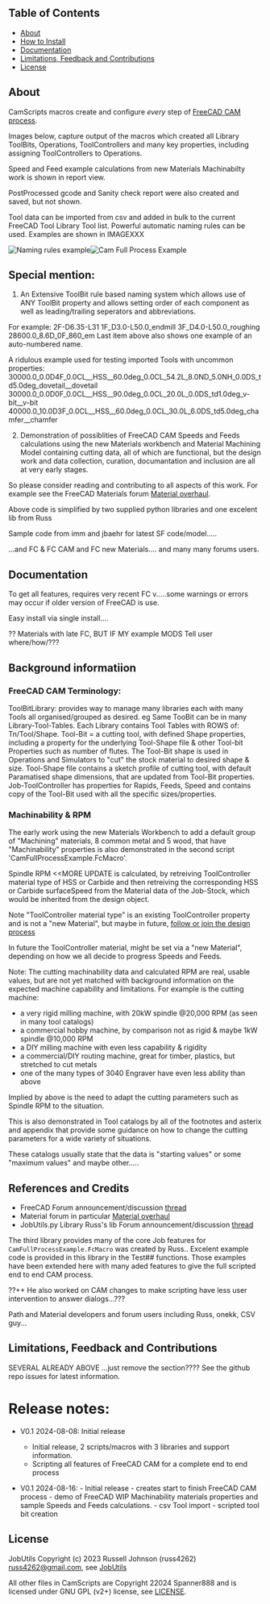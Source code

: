 ## Table of Contents
- [About](#-about)
- [How to Install](#-how-to-install)
- [Documentation](#-documentation)
- [Limitations, Feedback and Contributions](#-limations-feedback-and-contributions)
- [License](#-license)

## About

CamScripts macros create and configure *every* step of [FreeCAD CAM process](https://wiki.freecad.org/CAM_Workbench).

Images below, capture output of the macros which created all Library ToolBits, Operations, ToolControllers and many key properties, including assigning ToolControllers to Operations.

Speed and Feed example calculations from new Materials Machinabilty work is shown in report view.

PostProcessed gcode and Sanity check report were also created and saved, but not shown.

Tool data can be imported from csv and added in bulk to the current FreeCAD Tool Library Tool list. Powerful automatic naming rules can be used. Examples are shown in IMAGEXXX

![Naming rules example](./images/Naming_rules_example.png)![Cam Full Process Example](./images/CamFullProcessExample.png)

## Special mention:

1. An Extensive ToolBit rule based naming system which allows use of ANY ToolBit property and allows setting order of each component as well as leading/trailing seperators and abbreviations.

For example:
    2F-D6.35-L31
    1F_D3.0-L50.0_endmill
    3F_D4.0-L50.0_roughing
    28600.0_8.6D_0F_860_em
    Last item above also shows one example of an auto-numbered name.

A ridulous example used for testing imported Tools with uncommon properties:
    30000.0_0.0D4F_0.0CL__HSS__60.0deg_0.0CL_54.2L_8.0ND_5.0NH_0.0DS_td5.0deg_dovetail__dovetail
    30000.0_0.0D0F_0.0CL__HSS__90.0deg_0.0CL_20.0L_0.0DS_td1.0deg_v-bit__v-bit
    40000.0_10.0D3F_0.0CL__HSS__60.0deg_0.0CL_30.0L_6.0DS_td5.0deg_chamfer__chamfer

2. Demonstration of possiblities of FreeCAD CAM Speeds and Feeds calculations using the new Materials workbench and Material Machining Model containing cutting data, all of which are functional, but the design work and data collection, curation, documantation and inclusion are all at very early stages.

So please consider reading and contributing to all aspects of this work. For example see the FreeCAD Materials forum [Material overhaul](https://forum.freecad.org/viewtopic.php?t=78242).

Above code is simplified by two supplied python libraries and one excelent lib from Russ

Sample code from imm and jbaehr for latest SF code/model.....

...and FC & FC CAM and FC new Materials.... and many many forums users.

## Documentation

To get all features, requires very recent FC v.....some warnings or errors may occur if older version of FreeCAD is use.

Easy install via single install....

?? Materials with late FC, BUT IF MY example MODS Tell user where/how/???

## Background informatiion

### FreeCAD CAM Terminology:
ToolBitLibrary: provides way to manage many libraries each with many Tools
  all organised/grouped as desired. eg Same TooBit can be in many Library-Tool-Tables.
  Each Library contains Tool Tables with ROWS of: Tn/Tool/Shape.
Tool-Bit = a cutting tool, with defined Shape properties,
      including a property for the underlying Tool-Shape file
      & other Tool-bit Properties such as number of flutes.
      The Tool-Bit shape is used in Operations and Simulators to
      "cut" the stock material to desired shape & size.
Tool-Shape file contains a sketch profile of cutting tool,
  with default Paramatised shape dimensions,
  that are updated from Tool-Bit properties.
Job-ToolController has properties for Rapids, Feeds, Speed
  and contains copy of the Tool-Bit used with all the specific sizes/properties.

### Machinability & RPM

The early work using the new Materials Workbench to add a default group of "Machining" materials, 8 common metal and 5 wood, that have "Machinability" properties is also demonstrated in the second script 'CamFullProcessExample.FcMacro'.

Spindle RPM <<MORE UPDATE is calculated, by retreiving ToolController material type of HSS or Carbide and then retreiving the corresponding HSS or Carbide surfaceSpeed from the Material data of the Job-Stock, which would be inherited from the design object.

Note "ToolController material type" is an existing ToolController property and is not a "new Material", but maybe in future, [follow or join the design process]()

In future the ToolController material, might be set via a "new Material", depending on how we all decide to progress Speeds and Feeds.

Note: The cutting machinability data and calculated RPM are real, usable values, but are not yet matched with background information on the expected machine capability and limitations. For example is the cutting machine:
* a very rigid milling machine, with 20kW spindle @20,000 RPM (as seen in many tool catalogs)
* a commercial hobby machine, by comparison not as rigid & maybe 1kW spindle @10,000 RPM
* a DIY milling machine with even less capability & rigidity
* a commercial/DIY routing machine, great for timber, plastics, but stretched to cut metals
* one of the many types of 3040 Engraver have even less ability than above

Implied by above is the need to adapt the cutting parameters such as Spindle RPM to the situation.

This is also demonstrated in Tool catalogs by all of the footnotes and asterix and appendix that provide some guidance on how to change the cutting parameters for a wide variety of situations.

These catalogs usually state that the data is "starting values" or some "maximum values" and maybe other.....


## References and Credits

* FreeCAD Forum announcement/discussion [thread](https://forum.freecadweb.org/viewtopic.php?f=3&t=60818)
* Material forum in particular [Material overhaul](https://forum.freecad.org/viewtopic.php?t=78242)
* JobUtils.py Library Russ's lib Forum announcement/discussion [thread](https://forum.freecadweb.org/viewtopic.php?f=3&t=60818)

The third library provides many of the core Job features for `CamFullProcessExample.FcMacro` was created by Russ..
Excelent example code is provided in this library in the Test## functions.
Those examples have been extended here with many aded features to give the full scripted end to end CAM process.

??++ He also worked on CAM changes to make scripting have less user intervention to answer dialogs...???

Path and Material developers and forum users including Russ, onekk, CSV guy...


## Limitations, Feedback and Contributions

SEVERAL ALREADY ABOVE ...just remove the section????
See the github repo issues for latest information.


# Release notes:

* V0.1  2024-08-08:  Initial release
    * Initial release, 2 scripts/macros with 3 libraries and support information.
    * Scripting all features of FreeCAD CAM for a complete end to end process

* V0.1  2024-08-16:
            - Initial release
            - creates start to finish FreeCAD CAM process
            - demo of FreeCAD WIP Machinability materials properties and sample Speeds and Feeds calculations.
            - csv Tool import
            - scripted tool bit creation

## License

JobUtils Copyright (c) 2023 Russell Johnson (russ4262) <russ4262@gmail.com>, see [JobUtils](JobUtils.py)

All other files in CamScripts are Copyright 22024 Spanner888 and is licensed under GNU GPL (v2+) license, see [LICENSE](LICENSE).



